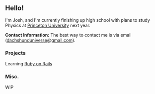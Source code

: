 ## Hello!
I'm Josh, and I'm currently finishing up high school with plans to study Physics at [Princeton University](https://www.princeton.edu/) next year. 

**Contact Information:** The best way to contact me is via email (dachshunduniverse@gmail.com). 

### Projects
Learning [Ruby on Rails](https://rubyonrails.org/)

### Misc.
WIP
